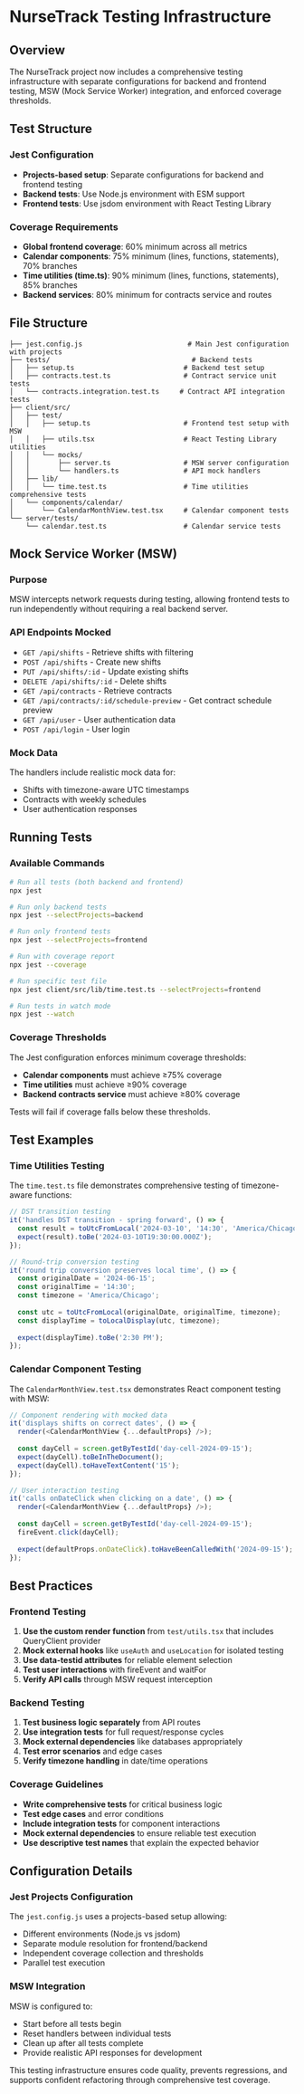 # NurseTrack Testing Infrastructure

## Overview

The NurseTrack project now includes a comprehensive testing infrastructure with separate configurations for backend and frontend testing, MSW (Mock Service Worker) integration, and enforced coverage thresholds.

## Test Structure

### Jest Configuration
- **Projects-based setup**: Separate configurations for backend and frontend testing
- **Backend tests**: Use Node.js environment with ESM support
- **Frontend tests**: Use jsdom environment with React Testing Library

### Coverage Requirements
- **Global frontend coverage**: 60% minimum across all metrics
- **Calendar components**: 75% minimum (lines, functions, statements), 70% branches
- **Time utilities (time.ts)**: 90% minimum (lines, functions, statements), 85% branches
- **Backend services**: 80% minimum for contracts service and routes

## File Structure

```
├── jest.config.js                          # Main Jest configuration with projects
├── tests/                                   # Backend tests
│   ├── setup.ts                           # Backend test setup
│   ├── contracts.test.ts                  # Contract service unit tests
│   └── contracts.integration.test.ts     # Contract API integration tests
├── client/src/
│   ├── test/
│   │   ├── setup.ts                       # Frontend test setup with MSW
│   │   ├── utils.tsx                      # React Testing Library utilities
│   │   └── mocks/
│   │       ├── server.ts                  # MSW server configuration
│   │       └── handlers.ts                # API mock handlers
│   ├── lib/
│   │   └── time.test.ts                   # Time utilities comprehensive tests
│   └── components/calendar/
│       └── CalendarMonthView.test.tsx     # Calendar component tests
└── server/tests/
    └── calendar.test.ts                   # Calendar service tests
```

## Mock Service Worker (MSW)

### Purpose
MSW intercepts network requests during testing, allowing frontend tests to run independently without requiring a real backend server.

### API Endpoints Mocked
- `GET /api/shifts` - Retrieve shifts with filtering
- `POST /api/shifts` - Create new shifts
- `PUT /api/shifts/:id` - Update existing shifts
- `DELETE /api/shifts/:id` - Delete shifts
- `GET /api/contracts` - Retrieve contracts
- `GET /api/contracts/:id/schedule-preview` - Get contract schedule preview
- `GET /api/user` - User authentication data
- `POST /api/login` - User login

### Mock Data
The handlers include realistic mock data for:
- Shifts with timezone-aware UTC timestamps
- Contracts with weekly schedules
- User authentication responses

## Running Tests

### Available Commands
```bash
# Run all tests (both backend and frontend)
npx jest

# Run only backend tests
npx jest --selectProjects=backend

# Run only frontend tests  
npx jest --selectProjects=frontend

# Run with coverage report
npx jest --coverage

# Run specific test file
npx jest client/src/lib/time.test.ts --selectProjects=frontend

# Run tests in watch mode
npx jest --watch
```

### Coverage Thresholds
The Jest configuration enforces minimum coverage thresholds:

- **Calendar components** must achieve ≥75% coverage
- **Time utilities** must achieve ≥90% coverage  
- **Backend contracts service** must achieve ≥80% coverage

Tests will fail if coverage falls below these thresholds.

## Test Examples

### Time Utilities Testing
The `time.test.ts` file demonstrates comprehensive testing of timezone-aware functions:

```typescript
// DST transition testing
it('handles DST transition - spring forward', () => {
  const result = toUtcFromLocal('2024-03-10', '14:30', 'America/Chicago');
  expect(result).toBe('2024-03-10T19:30:00.000Z');
});

// Round-trip conversion testing
it('round trip conversion preserves local time', () => {
  const originalDate = '2024-06-15';
  const originalTime = '14:30';
  const timezone = 'America/Chicago';
  
  const utc = toUtcFromLocal(originalDate, originalTime, timezone);
  const displayTime = toLocalDisplay(utc, timezone);
  
  expect(displayTime).toBe('2:30 PM');
});
```

### Calendar Component Testing
The `CalendarMonthView.test.tsx` demonstrates React component testing with MSW:

```typescript
// Component rendering with mocked data
it('displays shifts on correct dates', () => {
  render(<CalendarMonthView {...defaultProps} />);
  
  const dayCell = screen.getByTestId('day-cell-2024-09-15');
  expect(dayCell).toBeInTheDocument();
  expect(dayCell).toHaveTextContent('15');
});

// User interaction testing
it('calls onDateClick when clicking on a date', () => {
  render(<CalendarMonthView {...defaultProps} />);
  
  const dayCell = screen.getByTestId('day-cell-2024-09-15');
  fireEvent.click(dayCell);
  
  expect(defaultProps.onDateClick).toHaveBeenCalledWith('2024-09-15');
});
```

## Best Practices

### Frontend Testing
1. **Use the custom render function** from `test/utils.tsx` that includes QueryClient provider
2. **Mock external hooks** like `useAuth` and `useLocation` for isolated testing
3. **Use data-testid attributes** for reliable element selection
4. **Test user interactions** with fireEvent and waitFor
5. **Verify API calls** through MSW request interception

### Backend Testing  
1. **Test business logic separately** from API routes
2. **Use integration tests** for full request/response cycles
3. **Mock external dependencies** like databases appropriately
4. **Test error scenarios** and edge cases
5. **Verify timezone handling** in date/time operations

### Coverage Guidelines
- **Write comprehensive tests** for critical business logic
- **Test edge cases** and error conditions
- **Include integration tests** for component interactions
- **Mock external dependencies** to ensure reliable test execution
- **Use descriptive test names** that explain the expected behavior

## Configuration Details

### Jest Projects Configuration
The `jest.config.js` uses a projects-based setup allowing:
- Different environments (Node.js vs jsdom)
- Separate module resolution for frontend/backend
- Independent coverage collection and thresholds
- Parallel test execution

### MSW Integration
MSW is configured to:
- Start before all tests begin
- Reset handlers between individual tests
- Clean up after all tests complete
- Provide realistic API responses for development

This testing infrastructure ensures code quality, prevents regressions, and supports confident refactoring through comprehensive test coverage.